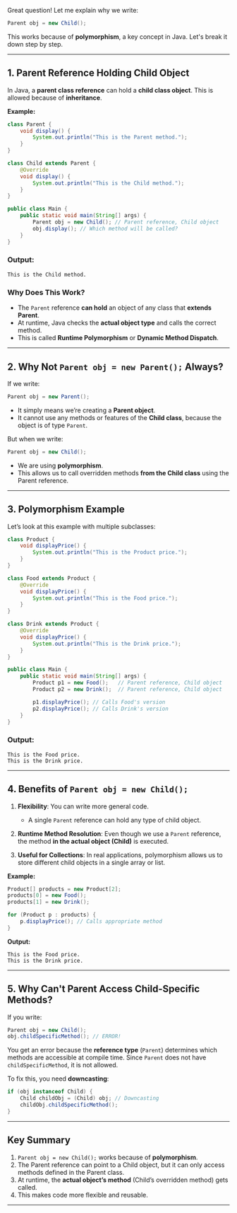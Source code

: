 Great question! Let me explain why we write:

```java
Parent obj = new Child();
```

This works because of **polymorphism**, a key concept in Java. Let's break it down step by step.

---

## **1. Parent Reference Holding Child Object**

In Java, a **parent class reference** can hold a **child class object**. This is allowed because of **inheritance**.

**Example:**

```java
class Parent {
    void display() {
        System.out.println("This is the Parent method.");
    }
}

class Child extends Parent {
    @Override
    void display() {
        System.out.println("This is the Child method.");
    }
}

public class Main {
    public static void main(String[] args) {
        Parent obj = new Child(); // Parent reference, Child object
        obj.display(); // Which method will be called?
    }
}
```

### **Output:**

```
This is the Child method.
```

### **Why Does This Work?**

- The `Parent` reference **can hold** an object of any class that **extends Parent**.
- At runtime, Java checks the **actual object type** and calls the correct method.
- This is called **Runtime Polymorphism** or **Dynamic Method Dispatch**.

---

## **2. Why Not `Parent obj = new Parent();` Always?**

If we write:

```java
Parent obj = new Parent();
```

- It simply means we’re creating a **Parent object**.
- It cannot use any methods or features of the **Child class**, because the object is of type `Parent`.

But when we write:

```java
Parent obj = new Child();
```

- We are using **polymorphism**.
- This allows us to call overridden methods **from the Child class** using the Parent reference.

---

## **3. Polymorphism Example**

Let’s look at this example with multiple subclasses:

```java
class Product {
    void displayPrice() {
        System.out.println("This is the Product price.");
    }
}

class Food extends Product {
    @Override
    void displayPrice() {
        System.out.println("This is the Food price.");
    }
}

class Drink extends Product {
    @Override
    void displayPrice() {
        System.out.println("This is the Drink price.");
    }
}

public class Main {
    public static void main(String[] args) {
        Product p1 = new Food();   // Parent reference, Child object
        Product p2 = new Drink();  // Parent reference, Child object

        p1.displayPrice(); // Calls Food's version
        p2.displayPrice(); // Calls Drink's version
    }
}
```

### **Output:**

```
This is the Food price.
This is the Drink price.
```

---

## **4. Benefits of `Parent obj = new Child();`**

1. **Flexibility**: You can write more general code.

   - A single `Parent` reference can hold any type of child object.

2. **Runtime Method Resolution**: Even though we use a `Parent` reference, the method **in the actual object (Child)** is executed.

3. **Useful for Collections**: In real applications, polymorphism allows us to store different child objects in a single array or list.

**Example:**

```java
Product[] products = new Product[2];
products[0] = new Food();
products[1] = new Drink();

for (Product p : products) {
    p.displayPrice(); // Calls appropriate method
}
```

**Output:**

```
This is the Food price.
This is the Drink price.
```

---

## **5. Why Can't Parent Access Child-Specific Methods?**

If you write:

```java
Parent obj = new Child();
obj.childSpecificMethod(); // ERROR!
```

You get an error because the **reference type** (`Parent`) determines which methods are accessible at compile time. Since `Parent` does not have `childSpecificMethod`, it is not allowed.

To fix this, you need **downcasting**:

```java
if (obj instanceof Child) {
    Child childObj = (Child) obj; // Downcasting
    childObj.childSpecificMethod();
}
```

---

## **Key Summary**

1. `Parent obj = new Child();` works because of **polymorphism**.
2. The Parent reference can point to a Child object, but it can only access methods defined in the Parent class.
3. At runtime, the **actual object’s method** (Child’s overridden method) gets called.
4. This makes code more flexible and reusable.

---
